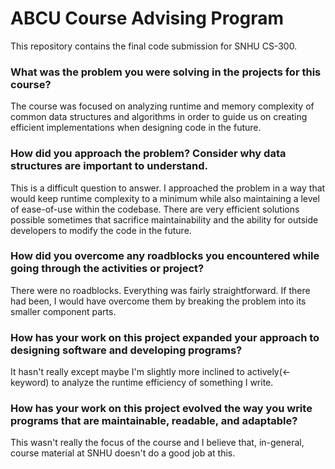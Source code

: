 # ABCU Course Advising Program

This repository contains the final code submission for SNHU CS-300.

### What was the problem you were solving in the projects for this course?

The course was focused on analyzing runtime and memory complexity of common data structures and algorithms in order to guide us on creating efficient implementations when designing code in the future.

### How did you approach the problem? Consider why data structures are important to understand.
This is a difficult question to answer. I approached the problem in a way that would keep runtime complexity to a minimum while also maintaining a level of ease-of-use within the codebase. There are very efficient solutions possible sometimes that sacrifice maintainability and the ability for outside developers to modify the code in the future.

### How did you overcome any roadblocks you encountered while going through the activities or project?
There were no roadblocks. Everything was fairly straightforward. If there had been, I would have overcome them by breaking the problem into its smaller component parts.

### How has your work on this project expanded your approach to designing software and developing programs?
It hasn't really except maybe I'm slightly more inclined to actively(<-keyword) to analyze the runtime efficiency of something I write.

### How has your work on this project evolved the way you write programs that are maintainable, readable, and adaptable?
This wasn't really the focus of the course and I believe that, in-general, course material at SNHU doesn't do a good job at this.

